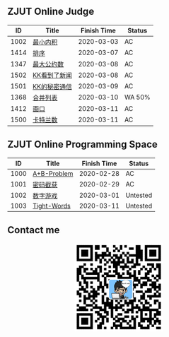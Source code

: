 
## ZJUT Online Judge

|  ID  |                                                Title                                                | Finish Time | Status |
|------|-----------------------------------------------------------------------------------------------------|-------------|--------|
| 1002 | [最小内积](https://github.com/RunCoderHang/ZJUT-Notes/blob/master/ZJUT-OJ/1002-最小内积.md)         | 2020-03-03  | AC     |
| 1414 | [排序](https://github.com/RunCoderHang/ZJUT-Notes/blob/master/ZJUT-OJ/1414-排序.md)                 | 2020-03-07  | AC     |
| 1347 | [最大公约数](https://github.com/RunCoderHang/ZJUT-Notes/blob/master/ZJUT-OJ/1347-最大公约数.md)     | 2020-03-08  | AC     |
| 1502 | [KK看到了新闻](https://github.com/RunCoderHang/ZJUT-Notes/blob/master/ZJUT-OJ/1502-KK看到了新闻.md) | 2020-03-08  | AC     |
| 1501 | [KK的秘密通信](https://github.com/RunCoderHang/ZJUT-Notes/blob/master/ZJUT-OJ/1501-KK的秘密通信.md) | 2020-03-09  | AC     |
| 1368 | [合并列表](https://github.com/RunCoderHang/ZJUT-Notes/blob/master/ZJUT-OJ/1368-合并列表.md)         | 2020-03-10  | WA 50% |
| 1412 | [画口](https://github.com/RunCoderHang/ZJUT-Notes/blob/master/ZJUT-OJ/1412-画口.md)                 | 2020-03-11  | AC     |
| 1500 | [卡特兰数](https://github.com/RunCoderHang/ZJUT-Notes/blob/master/ZJUT-OJ/1500-卡特兰数.md)         | 2020-03-11  | AC     |

## ZJUT Online Programming Space  

|  ID  |                                               Title                                                | Finish Time |  Status  |
|------|----------------------------------------------------------------------------------------------------|-------------|----------|
| 1000 | [A+B-Problem](https://github.com/RunCoderHang/ZJUT-Notes/blob/master/ZJUT-ACM/1000-A+B-Problem.md) | 2020-02-28  | AC       |
| 1001 | [密码截获](https://github.com/RunCoderHang/ZJUT-Notes/blob/master/ZJUT-ACM/1001-密码截获.md)       | 2020-02-29  | AC       |
| 1002 | [数字游戏](https://github.com/RunCoderHang/ZJUT-Notes/blob/master/ZJUT-ACM/1002-数字游戏.md)       | 2020-03-01  | Untested |
| 1003 | [Tight-Words](https://github.com/RunCoderHang/ZJUT-Notes/blob/master/ZJUT-ACM/1003-Tight-Words.md) | 2020-03-11  | Untested |


## Contact me

<div align="center">
    <img width="200px" src="https://github.com/RunCoderHang/LeetCode-Notes/blob/master/image/wxgzh-hang.png"></img>
</div>